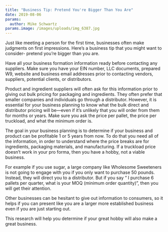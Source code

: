 ```yaml
---
title: "Business Tip: Pretend You're Bigger Than You Are"
date: 2019-08-06
params:
  author: Mike Schwartz
params.image: /images/uploads/img_6387.jpg
---
```


Just like meeting a person for the first time, businesses often make judgments
on first impressions. Here’s a business tip that you might want to consider-
pretend you’re bigger than you are.

<!--more-->

Have all your business formation information ready before contacting any
suppliers. Make sure you have your EIN number, LLC documents, prepared W9,
website and business email addresses prior to contacting vendors, suppliers,
potential clients, or distributors.

Product and ingredient suppliers will often ask for this information prior to
giving out bulk pricing for packaging and ingredients. They often prefer that
smaller companies and individuals go through a distributor. However, it is
essential for your business planning to know what the bulk direct and
distributor pricing will be—even if it’s unlikely that you will order from them
for months or years. Make sure you ask the price per pallet, the price per
truckload, and what the minimum order is.

The goal in your business planning is to determine if your business and product
can be profitable 1 or 5 years from now. To do that you need all of the
information, in order to understand where the price breaks are for ingredients,
packaging materials, and manufacturing. If a truckload price doesn’t work in
your pro forma, then you have a hobby, not a viable business.

For example if you use sugar, a large company like Wholesome Sweeteners is not
going to engage with you if you only want to purchase 50 pounds. Instead, they
will direct you to a distributor. But if you say “ I purchase 6 pallets per
quarter, what is your MOQ (minimum order quantity)”, then you will get their
attention.

Other businesses can be hesitant to give out information to consumers, so it
helps if you can present like you are a larger more established business even if
you are just starting out.

This research will help you determine if your great hobby will also make a great
business.
